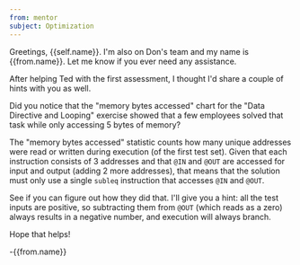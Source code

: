 ```yaml
---
from: mentor
subject: Optimization
---
```

Greetings, {{self.name}}. I'm also on Don's team and my name is {{from.name}}. Let me know if you ever need any assistance.

After helping Ted with the first assessment, I thought I'd share a couple of hints with you as well.

Did you notice that the "memory bytes accessed" chart for the "Data Directive and Looping" exercise showed that a few employees solved that task while only accessing 5 bytes of memory?

The "memory bytes accessed" statistic counts how many unique addresses were read or written during execution (of the first test set). Given that each instruction consists of 3 addresses and that `@IN` and `@OUT` are accessed for input and output (adding 2 more addresses), that means that the solution must only use a single `subleq` instruction that accesses `@IN` and `@OUT`.

See if you can figure out how they did that. I'll give you a hint: all the test inputs are positive, so subtracting them from `@OUT` (which reads as a zero) always results in a negative number, and execution will always branch.

Hope that helps!

-{{from.name}}
